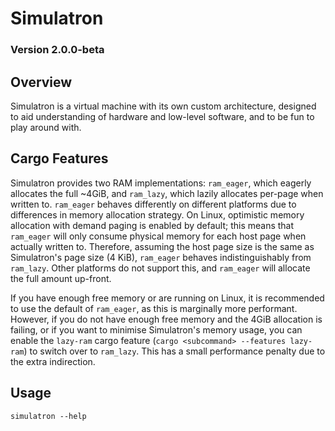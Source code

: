 # Simulatron
### Version 2.0.0-beta

## Overview
Simulatron is a virtual machine with its own custom architecture, designed to aid understanding of hardware and low-level software, and to be fun to play around with.

## Cargo Features
Simulatron provides two RAM implementations: `ram_eager`, which eagerly allocates the full ~4GiB, and `ram_lazy`, which lazily allocates per-page when written to.
`ram_eager` behaves differently on different platforms due to differences in memory allocation strategy.
On Linux, optimistic memory allocation with demand paging is enabled by default; this means that `ram_eager` will only consume physical memory for each host page when actually written to. Therefore, assuming the host page size is the same as Simulatron's page size (4 KiB), `ram_eager` behaves indistinguishably from `ram_lazy`.
Other platforms do not support this, and `ram_eager` will allocate the full amount up-front.

If you have enough free memory or are running on Linux, it is recommended to use the default of `ram_eager`, as this is marginally more performant.
However, if you do not have enough free memory and the 4GiB allocation is failing, or if you want to minimise Simulatron's memory usage, you can enable the `lazy-ram` cargo feature (`cargo <subcommand> --features lazy-ram`) to switch over to `ram_lazy`.
This has a small performance penalty due to the extra indirection.

## Usage
`simulatron --help`
